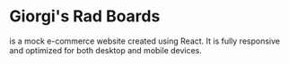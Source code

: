 # Giorgi's Rad Boards

is a mock e-commerce website created using React. It is fully responsive and optimized for both desktop and mobile devices.
